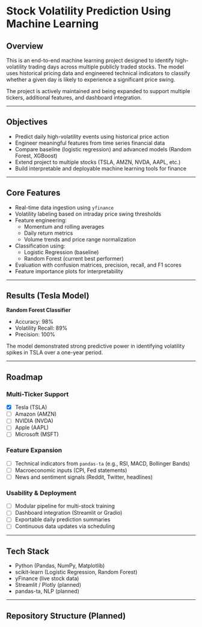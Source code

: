 # Stock Volatility Prediction Using Machine Learning

## Overview

This is an end-to-end machine learning project designed to identify high-volatility trading days across multiple publicly traded stocks. The model uses historical pricing data and engineered technical indicators to classify whether a given day is likely to experience a significant price swing.

The project is actively maintained and being expanded to support multiple tickers, additional features, and dashboard integration.

---

## Objectives

- Predict daily high-volatility events using historical price action
- Engineer meaningful features from time series financial data
- Compare baseline (logistic regression) and advanced models (Random Forest, XGBoost)
- Extend project to multiple stocks (TSLA, AMZN, NVDA, AAPL, etc.)
- Build interpretable and deployable machine learning tools for finance

---

## Core Features

- Real-time data ingestion using `yfinance`
- Volatility labeling based on intraday price swing thresholds
- Feature engineering:
  - Momentum and rolling averages
  - Daily return metrics
  - Volume trends and price range normalization
- Classification using:
  - Logistic Regression (baseline)
  - Random Forest (current best performer)
- Evaluation with confusion matrices, precision, recall, and F1 scores
- Feature importance plots for interpretability

---

## Results (Tesla Model)

**Random Forest Classifier**
- Accuracy: 98%
- Volatility Recall: 89%
- Precision: 100%

The model demonstrated strong predictive power in identifying volatility spikes in TSLA over a one-year period.

---

## Roadmap

### Multi-Ticker Support
- [x] Tesla (TSLA)
- [ ] Amazon (AMZN)
- [ ] NVIDIA (NVDA)
- [ ] Apple (AAPL)
- [ ] Microsoft (MSFT)

### Feature Expansion
- [ ] Technical indicators from `pandas-ta` (e.g., RSI, MACD, Bollinger Bands)
- [ ] Macroeconomic inputs (CPI, Fed statements)
- [ ] News and sentiment signals (Reddit, Twitter, headlines)

### Usability & Deployment
- [ ] Modular pipeline for multi-stock training
- [ ] Dashboard integration (Streamlit or Gradio)
- [ ] Exportable daily prediction summaries
- [ ] Continuous data updates via scheduling

---

## Tech Stack

- Python (Pandas, NumPy, Matplotlib)
- scikit-learn (Logistic Regression, Random Forest)
- yFinance (live stock data)
- Streamlit / Plotly (planned)
- pandas-ta, NLP (planned)

---

## Repository Structure (Planned)
